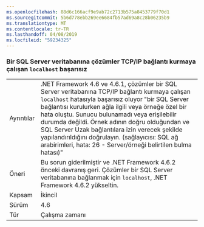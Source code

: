 ```yaml
---
ms.openlocfilehash: 88d6c166acf9e9ab72c2713b575a8453779f70d1
ms.sourcegitcommit: 5b6d778ebb269ee6684fb57ad69a8c28b06235b9
ms.translationtype: MT
ms.contentlocale: tr-TR
ms.lasthandoff: 04/08/2019
ms.locfileid: "59234325"
---
```

### <a name="attempting-a-tcpip-connection-to-a-sql-server-database-that-resolves-to-localhost-fails"></a>Bir SQL Server veritabanına çözümler TCP/IP bağlantı kurmaya çalışan `localhost` başarısız

|   |   |
|---|---|
|Ayrıntılar|.NET Framework 4.6 ve 4.6.1, çözümler bir SQL Server veritabanına TCP/IP bağlantı kurmaya çalışan <code>localhost</code> hatasıyla başarısız oluyor &quot;bir SQL Server bağlantısı kurulurken ağla ilgili veya örneğe özel bir hata oluştu. Sunucu bulunamadı veya erişilebilir durumda değildi. Örnek adının doğru olduğundan ve SQL Server Uzak bağlantılara izin verecek şekilde yapılandırıldığını doğrulayın. (sağlayıcısı: SQL ağ arabirimleri, hata: 26 - Server/örneği belirtilen bulma hatası)&quot;|
|Öneri|Bu sorun giderilmiştir ve .NET Framework 4.6.2 önceki davranış geri. Çözümler bir SQL Server veritabanına bağlanmak için <code>localhost</code>, .NET Framework 4.6.2 yükseltin.|
|Kapsam|İkincil|
|Sürüm|4.6|
|Tür|Çalışma zamanı|
